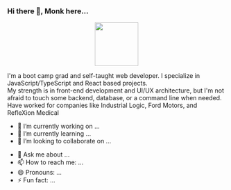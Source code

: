 ### Hi there 👋, Monk here...

<div id="header" align="center">
  <img src="https://media.giphy.com/media/v1.Y2lkPTc5MGI3NjExdWJiMmMxYzhhM3p1aGJzeXZxeDR2NHNtMTFwOXdueGxlZHl5dWJxaCZlcD12MV9pbnRlcm5hbF9naWZfYnlfaWQmY3Q9Zw/LWJ7cKyiWPCnVyuAhT/giphy.gif" width="100"/>
</div>

<!--
**m0nq/m0nq** is a ✨ _special_ ✨ repository because its `README.md` (this file) appears on your GitHub profile.

Here are some ideas to get you started:
-->

I'm a boot camp grad and self-taught web developer. I specialize in JavaScript/TypeScript and React based projects.  
My strength is in front-end development and UI/UX architecture, but I'm not afraid to touch some backend, database, or a command line when needed.  
Have worked for companies like Industrial Logic, Ford Motors, and RefleXion Medical

- 🔭 I’m currently working on ...
- 🌱 I’m currently learning ...
- 👯 I’m looking to collaborate on ...
<!-- - 🤔 I’m looking for help with ... -->
- 💬 Ask me about ...
- 📫 How to reach me: ...
- 😄 Pronouns: ...
- ⚡ Fun fact: ...
